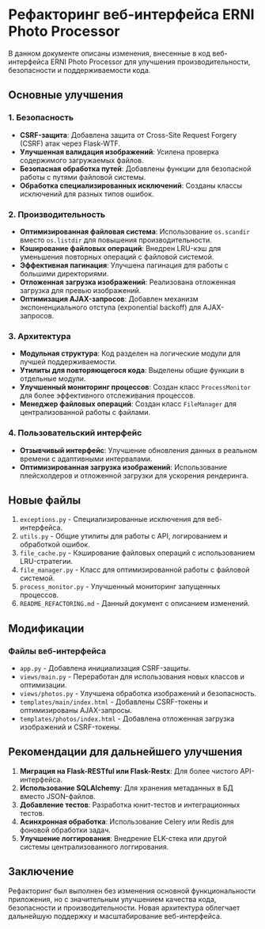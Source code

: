 # Рефакторинг веб-интерфейса ERNI Photo Processor

В данном документе описаны изменения, внесенные в код веб-интерфейса ERNI Photo Processor для улучшения производительности, безопасности и поддерживаемости кода.

## Основные улучшения

### 1. Безопасность

- **CSRF-защита**: Добавлена защита от Cross-Site Request Forgery (CSRF) атак через Flask-WTF.
- **Улучшенная валидация изображений**: Усилена проверка содержимого загружаемых файлов.
- **Безопасная обработка путей**: Добавлены функции для безопасной работы с путями файловой системы.
- **Обработка специализированных исключений**: Созданы классы исключений для разных типов ошибок.

### 2. Производительность

- **Оптимизированная файловая система**: Использование `os.scandir` вместо `os.listdir` для повышения производительности.
- **Кэширование файловых операций**: Внедрен LRU-кэш для уменьшения повторных операций с файловой системой.
- **Эффективная пагинация**: Улучшена пагинация для работы с большими директориями.
- **Отложенная загрузка изображений**: Реализована отложенная загрузка для превью изображений.
- **Оптимизация AJAX-запросов**: Добавлен механизм экспоненциального отступа (exponential backoff) для AJAX-запросов.

### 3. Архитектура

- **Модульная структура**: Код разделен на логические модули для лучшей поддерживаемости.
- **Утилиты для повторяющегося кода**: Выделены общие функции в отдельные модули.
- **Улучшенный мониторинг процессов**: Создан класс `ProcessMonitor` для более эффективного отслеживания процессов.
- **Менеджер файловых операций**: Создан класс `FileManager` для централизованной работы с файлами.

### 4. Пользовательский интерфейс

- **Отзывчивый интерфейс**: Улучшение обновления данных в реальном времени с адаптивными интервалами.
- **Оптимизированная загрузка изображений**: Использование плейсхолдеров и отложенной загрузки для ускорения рендеринга.

## Новые файлы

1. `exceptions.py` - Специализированные исключения для веб-интерфейса.
2. `utils.py` - Общие утилиты для работы с API, логированием и обработкой ошибок.
3. `file_cache.py` - Кэширование файловых операций с использованием LRU-стратегии.
4. `file_manager.py` - Класс для оптимизированной работы с файловой системой.
5. `process_monitor.py` - Улучшенный мониторинг запущенных процессов.
6. `README_REFACTORING.md` - Данный документ с описанием изменений.

## Модификации

### Файлы веб-интерфейса

- `app.py` - Добавлена инициализация CSRF-защиты.
- `views/main.py` - Переработан для использования новых классов и оптимизации.
- `views/photos.py` - Улучшена обработка изображений и безопасность.
- `templates/main/index.html` - Добавлены CSRF-токены и оптимизированы AJAX-запросы.
- `templates/photos/index.html` - Добавлена отложенная загрузка изображений и CSRF-токены.

## Рекомендации для дальнейшего улучшения

1. **Миграция на Flask-RESTful или Flask-Restx**: Для более чистого API-интерфейса.
2. **Использование SQLAlchemy**: Для хранения метаданных в БД вместо JSON-файлов.
3. **Добавление тестов**: Разработка юнит-тестов и интеграционных тестов.
4. **Асинхронная обработка**: Использование Celery или Redis для фоновой обработки задач.
5. **Улучшение логгирования**: Внедрение ELK-стека или другой системы централизованного логгирования.

## Заключение

Рефакторинг был выполнен без изменения основной функциональности приложения, но с значительным улучшением качества кода, безопасности и производительности. Новая архитектура облегчает дальнейшую поддержку и масштабирование веб-интерфейса.
